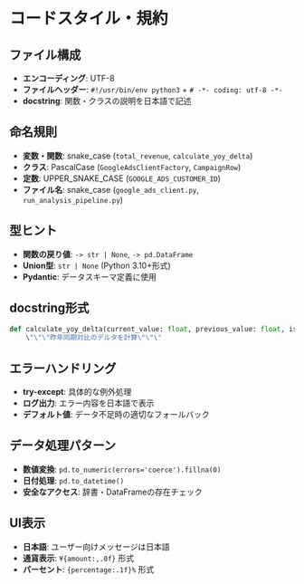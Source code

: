 # コードスタイル・規約

## ファイル構成
- **エンコーディング**: UTF-8
- **ファイルヘッダー**: `#!/usr/bin/env python3` + `# -*- coding: utf-8 -*-`
- **docstring**: 関数・クラスの説明を日本語で記述

## 命名規則
- **変数・関数**: snake_case (`total_revenue`, `calculate_yoy_delta`)
- **クラス**: PascalCase (`GoogleAdsClientFactory`, `CampaignRow`)
- **定数**: UPPER_SNAKE_CASE (`GOOGLE_ADS_CUSTOMER_ID`)
- **ファイル名**: snake_case (`google_ads_client.py`, `run_analysis_pipeline.py`)

## 型ヒント
- **関数の戻り値**: `-> str | None`, `-> pd.DataFrame`
- **Union型**: `str | None` (Python 3.10+形式)
- **Pydantic**: データスキーマ定義に使用

## docstring形式
```python
def calculate_yoy_delta(current_value: float, previous_value: float, is_currency: bool = True) -> tuple[str, str]:
    \"\"\"昨年同期対比のデルタを計算\"\"\"
```

## エラーハンドリング
- **try-except**: 具体的な例外処理
- **ログ出力**: エラー内容を日本語で表示
- **デフォルト値**: データ不足時の適切なフォールバック

## データ処理パターン
- **数値変換**: `pd.to_numeric(errors='coerce').fillna(0)`
- **日付処理**: `pd.to_datetime()`
- **安全なアクセス**: 辞書・DataFrameの存在チェック

## UI表示
- **日本語**: ユーザー向けメッセージは日本語
- **通貨表示**: `¥{amount:,.0f}` 形式
- **パーセント**: `{percentage:.1f}%` 形式